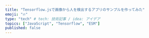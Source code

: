 ```yaml
---
title: "Tensorflow.jsで画像から人を検出するアプリのサンプルを作ってみた"
emoji: "🔥"
type: "tech" # tech: 技術記事 / idea: アイデア
topics: ["JavaScript", "Tensorflow", "ESM"]
published: false
---
```

